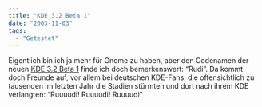 ```yaml
---
title: "KDE 3.2 Beta 1"
date: "2003-11-03"
tags:
  - "Getestet"
---
```


Eigentlich bin ich ja mehr für Gnome zu haben, aber den Codenamen der neuen [KDE 3.2 Beta 1](http://www.kde.org/announcements/announce-3.2beta1.php "KDE Homepage - KDE 3.2 Beta 1: Say Hello To Rudi") finde ich doch bemerkenswert: “Rudi”. Da kommt doch Freunde auf, vor allem bei deutschen KDE-Fans, die offensichtlich zu tausenden im letzten Jahr die Stadien stürmten und dort nach ihrem KDE verlangten: “Ruuuudi! Ruuuudi! Ruuuudi”
